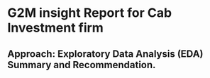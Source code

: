 # G2M insight Report for Cab Investment firm
## Approach: Exploratory Data Analysis (EDA) Summary and Recommendation. 
